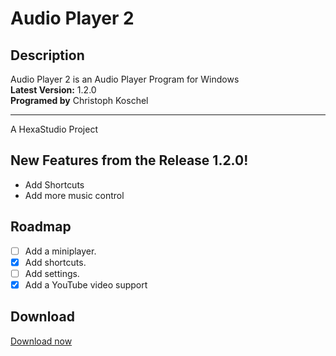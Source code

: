 # Audio Player 2

## Description

Audio Player 2 is an Audio Player Program for Windows\
**Latest Version:** 1.2.0\
**Programed by** Christoph Koschel

-----------------
A HexaStudio Project 

## New Features from the Release 1.2.0!
  - Add Shortcuts
  - Add more music control

## Roadmap
 
 - [ ] Add a miniplayer.
 - [x] Add shortcuts.
 - [ ] Add settings.
 - [x] Add a YouTube video support

## Download
[Download now](https://hexa-studio.de)

